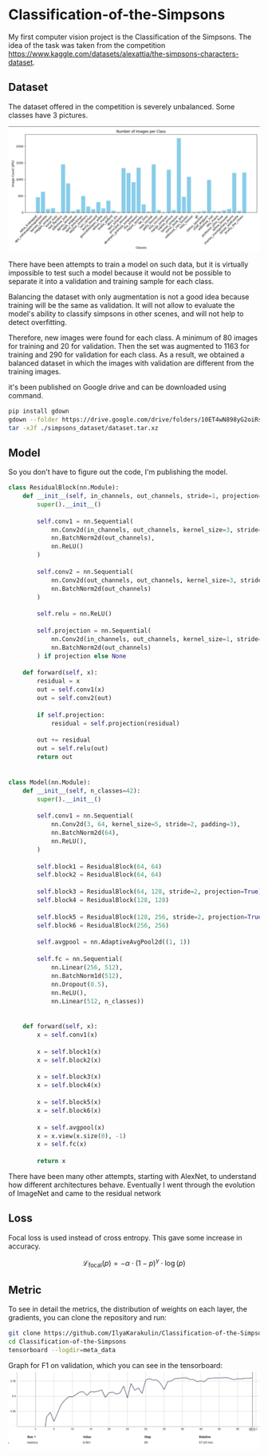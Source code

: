 # Classification-of-the-Simpsons

My first computer vision project is the Classification of the Simpsons. The idea of the task was taken from the competition https://www.kaggle.com/datasets/alexattia/the-simpsons-characters-dataset. 

## Dataset

The dataset offered in the competition is severely unbalanced. Some classes have 3 pictures. 

![screenshot](./img/balans.jpg)

There have been attempts to train a model on such data, but it is virtually impossible to test such a model because it would not be possible to separate it into a validation and training sample for each class.

Balancing the dataset with only augmentation is not a good idea because training will be the same as validation. It will not allow to evaluate the model's ability to classify simpsons in other scenes, and will not help to detect overfitting.

Therefore, new images were found for each class. A minimum of 80 images for training and 20 for validation. Then the set was augmented to 1163 for training and 290 for validation for each class. As a result, we obtained a balanced dataset in which the images with validation are different from the training images.

it's been published on Google drive and can be downloaded using command.

```bash 
pip install gdown
gdown --folder https://drive.google.com/drive/folders/10ET4wN898yG2oiRshYxTH95p-Dpoor1S?usp=sharing
tar -xJf ./simpsons_dataset/dataset.tar.xz
```

## Model

So you don't have to figure out the code, I'm publishing the model.

```python
class ResidualBlock(nn.Module):
    def __init__(self, in_channels, out_channels, stride=1, projection=False):
        super().__init__()

        self.conv1 = nn.Sequential(
            nn.Conv2d(in_channels, out_channels, kernel_size=3, stride=stride, padding=1),
            nn.BatchNorm2d(out_channels),
            nn.ReLU()
        )

        self.conv2 = nn.Sequential(
            nn.Conv2d(out_channels, out_channels, kernel_size=3, stride=1, padding=1),
            nn.BatchNorm2d(out_channels)
        )

        self.relu = nn.ReLU()

        self.projection = nn.Sequential(
            nn.Conv2d(in_channels, out_channels, kernel_size=1, stride=stride),
            nn.BatchNorm2d(out_channels)
        ) if projection else None

    def forward(self, x):
        residual = x
        out = self.conv1(x)
        out = self.conv2(out)

        if self.projection:
            residual = self.projection(residual)

        out += residual
        out = self.relu(out)
        return out


class Model(nn.Module):
    def __init__(self, n_classes=42):
        super().__init__()

        self.conv1 = nn.Sequential(
            nn.Conv2d(3, 64, kernel_size=5, stride=2, padding=3),
            nn.BatchNorm2d(64),
            nn.ReLU(),
        )

        self.block1 = ResidualBlock(64, 64)
        self.block2 = ResidualBlock(64, 64)
        
        self.block3 = ResidualBlock(64, 128, stride=2, projection=True)
        self.block4 = ResidualBlock(128, 128)
        
        self.block5 = ResidualBlock(128, 256, stride=2, projection=True)
        self.block6 = ResidualBlock(256, 256)
        
        self.avgpool = nn.AdaptiveAvgPool2d((1, 1))
        
        self.fc = nn.Sequential(
            nn.Linear(256, 512),
            nn.BatchNorm1d(512),
            nn.Dropout(0.5),
            nn.ReLU(),
            nn.Linear(512, n_classes))
        

    def forward(self, x):
        x = self.conv1(x)        
        
        x = self.block1(x)       
        x = self.block2(x)       
        
        x = self.block3(x)       
        x = self.block4(x)       
        
        x = self.block5(x)       
        x = self.block6(x)       

        x = self.avgpool(x)      
        x = x.view(x.size(0), -1)
        x = self.fc(x)           
        
        return x
```

There have been many other attempts, starting with AlexNet, to understand how different architectures behave. Eventually I went through the evolution of ImageNet and came to the residual network

## Loss
Focal loss is used instead of cross entropy. This gave some increase in accuracy.

$$ \mathcal{L}_{\text{focal}}(p) = -\alpha \cdot (1 - p)^{\gamma} \cdot \log(p) $$

## Metric

To see in detail the metrics, the distribution of weights on each layer, the gradients, you can clone the repository and run:

``` bash
git clone https://github.com/IlyaKarakulin/Classification-of-the-Simpsons.git
cd Classification-of-the-Simpsons
tensorboard --logdir=meta_data
```

Graph for F1 on validation, which you can see in the tensorboard:
![screenshot](./img/F1_on_val.png)
